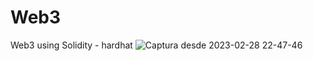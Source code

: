 # Web3
Web3 using Solidity - hardhat
![Captura desde 2023-02-28 22-47-46](https://user-images.githubusercontent.com/50802374/222047375-81d99ba5-f230-4436-b4fc-dc70257e5b46.png)
